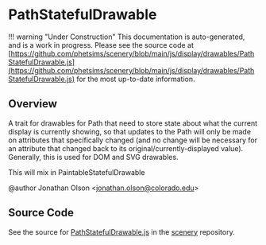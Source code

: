# PathStatefulDrawable

!!! warning "Under Construction"
    This documentation is auto-generated, and is a work in progress. Please see the source code at
    [https://github.com/phetsims/scenery/blob/main/js/display/drawables/PathStatefulDrawable.js](https://github.com/phetsims/scenery/blob/main/js/display/drawables/PathStatefulDrawable.js) for the most up-to-date information.

## Overview

A trait for drawables for Path that need to store state about what the current display is currently showing,
so that updates to the Path will only be made on attributes that specifically changed (and no change will be
necessary for an attribute that changed back to its original/currently-displayed value). Generally, this is used
for DOM and SVG drawables.

This will mix in PaintableStatefulDrawable

@author Jonathan Olson &lt;jonathan.olson@colorado.edu&gt;



## Source Code

See the source for [PathStatefulDrawable.js](https://github.com/phetsims/scenery/blob/main/js/display/drawables/PathStatefulDrawable.js) in the [scenery](https://github.com/phetsims/scenery) repository.
